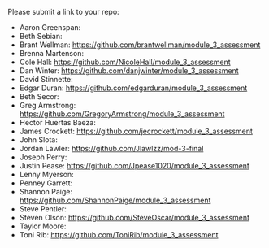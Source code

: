 Please submit a link to your repo:

* Aaron Greenspan:
* Beth Sebian:
* Brant Wellman: https://github.com/brantwellman/module_3_assessment
* Brenna Martenson:
* Cole Hall: https://github.com/NicoleHall/module_3_assessment
* Dan Winter: https://github.com/danjwinter/module_3_assessment
* David Stinnette:
* Edgar Duran: https://github.com/edgarduran/module_3_assessment
* Beth Secor:
* Greg Armstrong: https://github.com/GregoryArmstrong/module_3_assessment
* Hector Huertas Baeza:
* James Crockett: https://github.com/jecrockett/module_3_assessment
* John Slota:
* Jordan Lawler: https://github.com/Jlawlzz/mod-3-final
* Joseph Perry:
* Justin Pease: https://github.com/Jpease1020/module_3_assessment
* Lenny Myerson:
* Penney Garrett:
* Shannon Paige: https://github.com/ShannonPaige/module_3_assessment
* Steve Pentler:
* Steven Olson: https://github.com/SteveOscar/module_3_assessment
* Taylor Moore:
* Toni Rib: https://github.com/ToniRib/module_3_assessment
